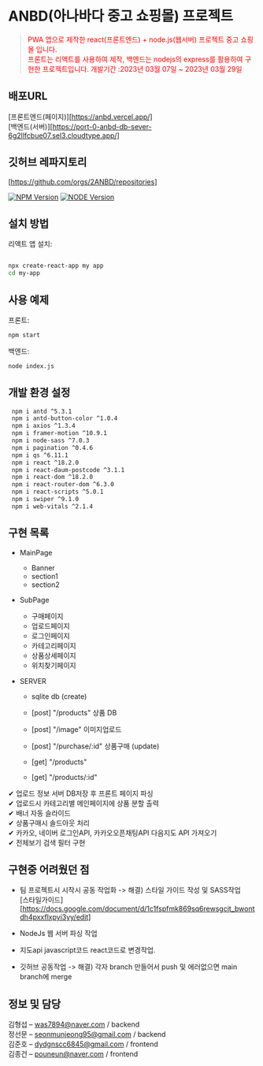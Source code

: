 # ANBD(아나바다 중고 쇼핑몰) 프로젝트
 
> <span style="color:red">PWA<span> 앱으로 제작한 react(프론트엔드) + node.js(웹서버) 프로젝트 중고 쇼핑몰 입니다.<br>
> 프론트는 리액트를 사용하여 제작, 백엔드는 nodejs의 express를 활용하여 구현한 프로젝트입니다.
> 개발기간 :2023년 03월 07일 ~ 2023년 03월 29일

## 배포URL

[프론트엔드(페이지)][https://anbd.vercel.app/]<br>
[백엔드(서버)][https://port-0-anbd-db-sever-6g2llfcbue07.sel3.cloudtype.app/]

## 깃허브 레파지토리

[https://github.com/orgs/2ANBD/repositories]

[![NPM Version][npm-image]][npm-url]
[![NODE Version][node-image]][node-url]

<!-- [![Build Status][travis-image]][travis-url]
[![Downloads Stats][npm-downloads]][npm-url] -->

<!-- 한 두 문단으로 프로젝트 소개 글을 작성합니다.

![](https://user-images.githubusercontent.com/120350411/228405190-8f0985dd-098a-42e8-878b-0a9509710038.png) -->

## 설치 방법

리액트 앱 설치:

<!-- sh, js  -->

```sh

npx create-react-app my app
cd my-app


```

## 사용 예제

프론트:

```sh
npm start
```

백엔드:

```sh
node index.js
```

<!-- 스크린 샷과 <a href="http://naver.com" target="black">코드 예제를 통해 사용 방법을 자세히 설명합니다.

_더 많은 예제와 사용법은 [표시되는글자][http://naver.com]를 참고하세요._ -->

## 개발 환경 설정

```sh
 npm i antd ^5.3.1
 npm i antd-button-color ^1.0.4
 npm i axios ^1.3.4
 npm i framer-motion ^10.9.1
 npm i node-sass ^7.0.3
 npm i pagination ^0.4.6
 npm i qs ^6.11.1
 npm i react ^18.2.0
 npm i react-daum-postcode ^3.1.1
 npm i react-dom ^18.2.0
 npm i react-router-dom ^6.3.0
 npm i react-scripts ^5.0.1
 npm i swiper ^9.1.0
 npm i web-vitals ^2.1.4

```

## 구현 목록

- MainPage

  - Banner
  - section1
  - section2

- SubPage

  - 구매페이지
  - 업로드페이지
  - 로그인페이지
  - 카테고리페이지
  - 상품상세페이지
  - 위치찾기페이지

- SERVER

  - sqlite db (create)
  - [post] "/products" 상품 DB 
  - [post] "/image" 이미지업로드 
  - [post] "/purchase/:id" 상품구매 (update)

  - [get] "/products"
  - [get] "/products/:id"

✔ 업로드 정보 서버 DB저장 후 프론트 페이지 파싱<br>
✔ 업로드시 카테고리별 메인페이지에 상품 분할 출력 <br>
✔ 배너 자동 슬라이드<br>
✔ 상품구매시 솔드아웃 처리<br>
✔ 카카오, 네이버 로그인API, 카카오오픈채팅API 다음지도 API 가져오기<br>
✔ 전체보기 검색 필터 구현<br>

## 구현중 어려웠던 점

- 팀 프로젝트시 시작시 공동 작업화 ->
  해결) 스타일 가이드 작성 및 SASS작업<br>
  [스타일가이드][https://docs.google.com/document/d/1c1fspfmk869sq6rewsgcjt_bwontdh4pxxflxpyi3yy/edit]

- NodeJs 웹 서버 파싱 작업

- 지도api javascript코드 react코드로 변경작업.

- 깃허브 공동작업 -> 해결) 각자 branch 만들어서 push 및 에러없으면 main branch에 merge

## 정보 및 담당

김형섭 – was7894@naver.com / backend<br>
정선문 – seonmunjeong95@gmail.com / backend<br>
김준호 – dydgnscc6845@gmail.com / frontend<br>
김종건 – pouneun@naver.com / frontend<br>

<!-- XYZ 라이센스를 준수하며 `LICENSE`에서 자세한 정보를 확인할 수 있습니다.

[https://github.com/yourname/github-link](https://github.com/dbader/) -->

<!-- ## 기여 방법

1. (<https://github.com/yourname/yourproject/fork>)을 포크합니다.
2. (`git checkout -b feature/fooBar`) 명령어로 새 브랜치를 만드세요.
3. (`git commit -am 'Add some fooBar'`) 명령어로 커밋하세요.
4. (`git push origin feature/fooBar`) 명령어로 브랜치에 푸시하세요.
5. 풀리퀘스트를 보내주세요. -->

<!-- Markdown link & img dfn's -->

[npm-image]: https://img.shields.io/badge/npm-v8.19.3-important
[node-image]: https://img.shields.io/badge/node-v16.19.0-blue
[npm-url]: https://www.npmjs.com/package/npm/v/8.19.3
[node-url]: https://nodejs.dev/en/download/
[npm-downloads]: https://img.shields.io/npm/dm/datadog-metrics.svg?style=flat-square
[travis-image]: https://img.shields.io/travis/dbader/node-datadog-metrics/master.svg?style=flat-square
[travis-url]: https://travis-ci.org/dbader/node-datadog-metrics
[wiki]: https://github.com/yourname/yourproject/wiki
